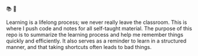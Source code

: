 :books: :school_satchel:

Learning is a lifelong process; we never really leave the classroom.
This is where I push code and notes for all self-taught material. The purpose 
of this repo is to summarize the learning process and help me remember things quickly and
efficiently. It also serves as a reminder to learn in a structured manner, and 
that taking shortcuts often leads to bad things.
